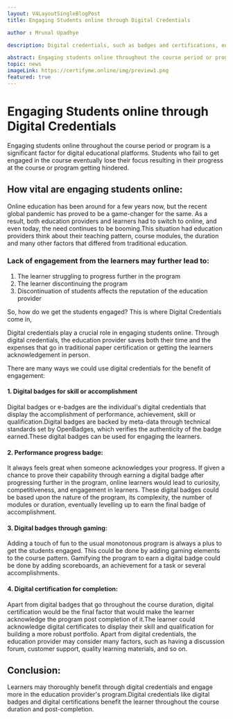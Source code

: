 ```yaml
---
layout: V4LayoutSingleBlogPost
title: Engaging Students online through Digital Credentials

author : Mrunal Upadhye

description: Digital credentials, such as badges and certifications, engage online students, recognize achievements, and enhance the learning experience.

abstract: Engaging students online throughout the course period or program is a significant factor for digital educational platforms. Students who fail to get engaged in the course eventually lose their focus resulting in their progress at the course or program getting hindered.
topic: news
imageLink: https://certifyme.online/img/preview1.png
featured: true
---
```

# Engaging Students online through Digital Credentials

Engaging students online throughout the course period or program is a significant factor for digital educational platforms. Students who fail to get engaged in the course eventually lose their focus resulting in their progress at the course or program getting hindered.

## How vital are engaging students online:

Online education has been around for a few years now, but the recent global pandemic has proved to be a game-changer for the same. As a result, both education providers and learners had to switch to online, and even today, the need continues to be booming.This situation had education providers think about their teaching pattern, course modules, the duration and many other factors that differed from traditional education. 

### Lack of engagement from the learners may further lead to:

1. The learner struggling to progress further in the program
2. The learner discontinuing the program
3. Discontinuation of students affects the reputation of the education provider

So, how do we get the students engaged? This is where Digital Credentials come in,

Digital credentials play a crucial role in engaging students online. Through digital credentials, the education provider saves both their time and the expenses that go in traditional paper certification or getting the learners acknowledgement in person.

There are many ways we could use digital credentials for the benefit of engagement:

#### 1. Digital badges for skill or accomplishment

Digital badges or e-badges are the individual's digital credentials that display the accomplishment of performance, achievement, skill or qualification.Digital badges are backed by meta-data through technical standards set by OpenBadges, which verifies the authenticity of the badge earned.These digital badges can be used for engaging the learners.

#### 2. Performance progress badge:  

It always feels great when someone acknowledges your progress. If given a chance to prove their capability through earning a digital badge after progressing further in the program, online learners would lead to curiosity, competitiveness, and engagement in learners. These digital badges could be based upon the nature of the program, its complexity, the number of modules or duration, eventually levelling up to earn the final badge of accomplishment.

#### 3. Digital badges through gaming:

Adding a touch of fun to the usual monotonous program is always a plus to get the students engaged. This could be done by adding gaming elements to the course pattern.
Gamifying the program to earn a digital badge could be done by adding scoreboards, an achievement for a task or several accomplishments.

#### 4. Digital certification for completion:

Apart from digital badges that go throughout the course duration, digital certification would be the final factor that would make the learner acknowledge the program post completion of it.The learner could acknowledge digital certificates to display their skill and qualification for building a more robust portfolio.
Apart from digital credentials, the education provider may consider many factors, such as having a discussion forum, customer support, quality learning materials, and so on.

## Conclusion:

Learners may thoroughly benefit through digital credentials and engage more in the education provider's program.Digital credentials like digital badges and digital certifications benefit the learner throughout the course duration and post-completion.


